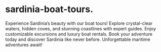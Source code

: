 # sardinia-boat-tours.
 Experience Sardinia’s beauty with our boat tours! Explore crystal-clear waters, hidden coves, and stunning coastlines with expert guides. Enjoy customizable excursions and luxury boat rentals. Book your adventure today and discover Sardinia like never before. Unforgettable maritime adventures await!
